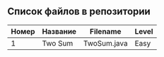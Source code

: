 ## Список файлов в репозитории ##

| Номер | Название | Filename      | Level |
| ------|----------|---------------| ------|
|   1   | Two Sum  | TwoSum.java   | Easy  |